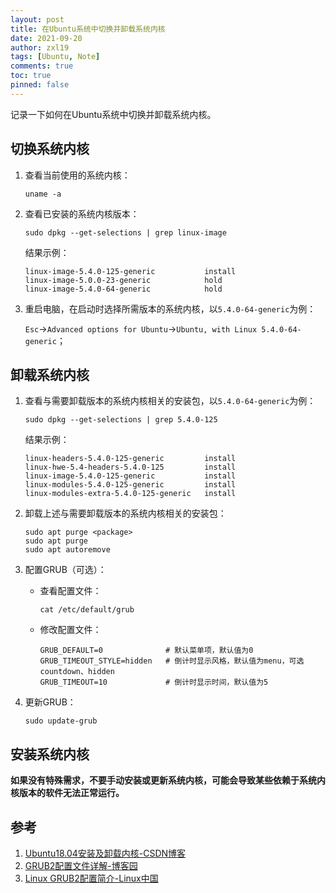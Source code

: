 ```yaml
---
layout: post
title: 在Ubuntu系统中切换并卸载系统内核
date: 2021-09-20
author: zxl19
tags: [Ubuntu, Note]
comments: true
toc: true
pinned: false
---
```


记录一下如何在Ubuntu系统中切换并卸载系统内核。

<!-- more -->

## 切换系统内核

1. 查看当前使用的系统内核：

    ```shell
    uname -a
    ```

2. 查看已安装的系统内核版本：

    ```shell
    sudo dpkg --get-selections | grep linux-image
    ```

    结果示例：

    ```shell
    linux-image-5.4.0-125-generic           install
    linux-image-5.0.0-23-generic            hold
    linux-image-5.4.0-64-generic            hold
    ```

3. 重启电脑，在启动时选择所需版本的系统内核，以`5.4.0-64-generic`为例：

    `Esc`->`Advanced options for Ubuntu`->`Ubuntu, with Linux 5.4.0-64-generic`；

## 卸载系统内核

1. 查看与需要卸载版本的系统内核相关的安装包，以`5.4.0-64-generic`为例：

    ```shell
    sudo dpkg --get-selections | grep 5.4.0-125
    ```

    结果示例：

    ```shell
    linux-headers-5.4.0-125-generic         install
    linux-hwe-5.4-headers-5.4.0-125         install
    linux-image-5.4.0-125-generic           install
    linux-modules-5.4.0-125-generic         install
    linux-modules-extra-5.4.0-125-generic   install
    ```

2. 卸载上述与需要卸载版本的系统内核相关的安装包：

    ```shell
    sudo apt purge <package>
    sudo apt purge
    sudo apt autoremove
    ```

3. 配置GRUB（可选）：

    - 查看配置文件：

        ```shell
        cat /etc/default/grub
        ```

    - 修改配置文件：

        ```text
        GRUB_DEFAULT=0              # 默认菜单项，默认值为0
        GRUB_TIMEOUT_STYLE=hidden   # 倒计时显示风格，默认值为menu，可选countdown、hidden
        GRUB_TIMEOUT=10             # 倒计时显示时间，默认值为5
        ```

4. 更新GRUB：

    ```shell
    sudo update-grub
    ```

## 安装系统内核

**如果没有特殊需求，不要手动安装或更新系统内核，可能会导致某些依赖于系统内核版本的软件无法正常运行。**

## 参考

1. [Ubuntu18.04安装及卸载内核-CSDN博客](https://blog.csdn.net/weixin_48395629/article/details/116055423)
2. [GRUB2配置文件详解-博客园](https://www.cnblogs.com/fluidog/p/15176726.html)
3. [Linux GRUB2配置简介-Linux中国](https://linux.cn/article-8603-1.html)
